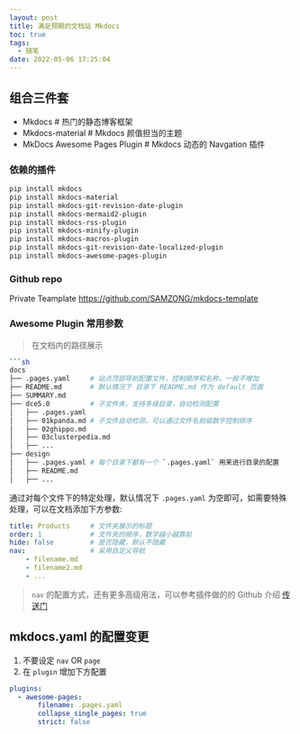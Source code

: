 ```yaml
---
layout: post
title: 满足预期的文档站 Mkdocs
toc: true
tags:
  - 随笔
date: 2022-05-06 17:25:04
---
```



## 组合三件套

- Mkdocs # 热门的静态博客框架
- Mkdocs-material # Mkdocs 颜值担当的主题
- MkDocs Awesome Pages Plugin   # Mkdocs 动态的 Navgation 插件

### 依赖的插件

```sh
pip install mkdocs 
pip install mkdocs-material 
pip install mkdocs-git-revision-date-plugin 
pip install mkdocs-mermaid2-plugin 
pip install mkdocs-rss-plugin 
pip install mkdocs-minify-plugin 
pip install mkdocs-macros-plugin 
pip install mkdocs-git-revision-date-localized-plugin 
pip install mkdocs-awesome-pages-plugin 
```

### Github repo

Private Teamplate <https://github.com/SAMZONG/mkdocs-template>

### Awesome Plugin 常用参数

> 在文档内的路径展示

~~~sh
```sh
docs
├── .pages.yaml     # 站点顶部导航配置文件，控制顺序和名称，一般不增加
├── README.md       # 默认情况下 目录下 README.md 作为 default 页面
├── SUMMARY.md
├── dce5.0          # 子文件夹，支持多级目录，自动检测配置
│   ├── .pages.yaml
│   ├── 01kpanda.md # 子文件自动检测，可以通过文件名前缀数字控制排序
│   ├── 02ghippo.md
│   ├── 03clusterpedia.md
│   ├── ...
├── design
│   ├── .pages.yaml # 每个目录下都有一个 `.pages.yaml` 用来进行目录的配置
│   ├── README.md
│   ├── ...
~~~

通过对每个文件下的特定处理，默认情况下 `.pages.yaml` 为空即可，如需要特殊处理，可以在文档添加下方参数:

```yaml
title: Products     # 文件夹展示的标题
order: 1            # 文件夹的顺序，数字越小越靠前
hide: false         # 是否隐藏，默认不隐藏
nav:                # 采用自定义导航
    - filename.md
    - filename2.md
    - ...
```

> `nav` 的配置方式，还有更多高级用法，可以参考插件做的的 Github 介绍 [传送门](https://github.com/lukasgeiter/mkdocs-awesome-pages-plugin#customize-navigation)

## mkdocs.yaml 的配置变更

1. 不要设定 `nav` OR `page`
2. 在 `plugin` 增加下方配置

```yaml
plugins:
  - awesome-pages:
       filename: .pages.yaml
       collapse_single_pages: true
       strict: false
```
